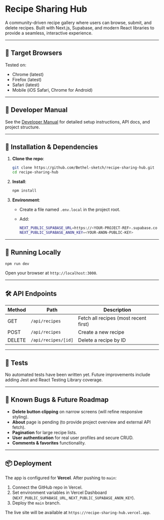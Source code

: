 # Recipe Sharing Hub

A community-driven recipe gallery where users can browse, submit, and delete recipes. Built with Next.js, Supabase, and modern React libraries to provide a seamless, interactive experience.

---

## 🎯 Target Browsers

Tested on:

* Chrome (latest)
* Firefox (latest)
* Safari (latest)
* Mobile (iOS Safari, Chrome for Android)

---

## 📖 Developer Manual

See the [Developer Manual](docs/DEVELOPER_MANUAL.md) for detailed setup instructions, API docs, and project structure.

---

## 🚀 Installation & Dependencies

1. **Clone the repo**:

   ```bash
   git clone https://github.com/Bethel-sketch/recipe-sharing-hub.git
   cd recipe-sharing-hub
   ```
2. **Install**:

   ```bash
   npm install
   ```
3. **Environment**:

   * Create a file named `.env.local` in the project root.
   * Add:

     ```bash
     NEXT_PUBLIC_SUPABASE_URL=https://<YOUR-PROJECT-REF>.supabase.co
     NEXT_PUBLIC_SUPABASE_ANON_KEY=<YOUR-ANON-PUBLIC-KEY>
     ```

---

## 🏃 Running Locally

```bash
npm run dev
```

Open your browser at `http://localhost:3000`.

---

## 🛠 API Endpoints

| Method | Path                | Description                           |
| ------ | ------------------- | ------------------------------------- |
| GET    | `/api/recipes`      | Fetch all recipes (most recent first) |
| POST   | `/api/recipes`      | Create a new recipe                   |
| DELETE | `/api/recipes/[id]` | Delete a recipe by ID                 |

---

## 🧪 Tests

No automated tests have been written yet. Future improvements include adding Jest and React Testing Library coverage.

---

## 🐞 Known Bugs & Future Roadmap

* **Delete button clipping** on narrow screens (will refine responsive styling).
* **About** page is pending (to provide project overview and external API fetch).
* **Pagination** for large recipe lists.
* **User authentication** for real user profiles and secure CRUD.
* **Comments & favorites** functionality.

---

## 📦 Deployment

The app is configured for **Vercel**. After pushing to `main`:

1. Connect the GitHub repo in Vercel.
2. Set environment variables in Vercel Dashboard (`NEXT_PUBLIC_SUPABASE_URL`, `NEXT_PUBLIC_SUPABASE_ANON_KEY`).
3. Deploy the `main` branch.

The live site will be available at `https://recipe-sharing-hub.vercel.app`.
